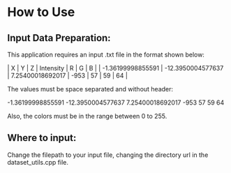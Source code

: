 # How to Use

## Input Data Preparation:

This application requires an input .txt file in the format shown below:

|         X         |         Y         |         Z        | Intensity |  R |  G |  B | 
| -1.36199998855591 | -12.3950004577637 | 7.25400018692017 |    -953   | 57 | 59 | 64 | 

The values must be space separated and without header:

-1.36199998855591 -12.3950004577637 7.25400018692017 -953 57 59 64 

Also, the colors must be in the range between 0 to 255.

## Where to input:

Change the filepath to your input file, changing the directory url in the dataset_utils.cpp file. 



